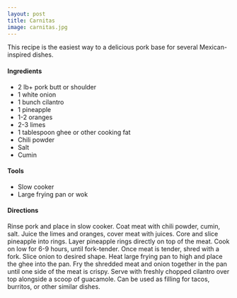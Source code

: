 ```yaml
---
layout: post
title: Carnitas
image: carnitas.jpg
---
```


This recipe is the easiest way to a delicious pork base for several Mexican-inspired dishes.

#### Ingredients
- 2 lb+ pork butt or shoulder
- 1 white onion
- 1 bunch cilantro
- 1 pineapple
- 1-2 oranges
- 2-3 limes
- 1 tablespoon ghee or other cooking fat
- Chili powder
- Salt
- Cumin


 
#### Tools

- Slow cooker
- Large frying pan or wok
 
#### Directions

Rinse pork and place in slow cooker. Coat meat with chili powder, cumin, salt. Juice the limes and oranges, cover meat with juices. Core and slice pineapple into rings. Layer pineapple rings directly on top of the meat. Cook on low for 6-9 hours, until fork-tender. Once meat is tender, shred with a fork. Slice onion to desired shape. Heat large frying pan to high and place the ghee into the pan. Fry the shredded meat and onion together in the pan until one side of the meat is crispy. Serve with freshly chopped cilantro over top alongside a scoop of guacamole. Can be used as filling for tacos, burritos, or other similar dishes. 


